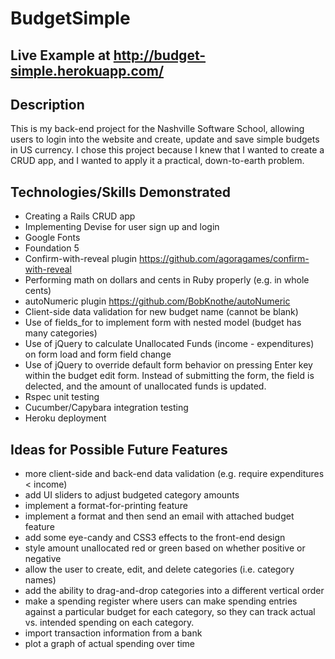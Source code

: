BudgetSimple
========

Live Example at http://budget-simple.herokuapp.com/
----------------------------------------------

Description
---------

This is my back-end project for the Nashville Software School, allowing users to
login into the website and create, update and save simple budgets in US currency.
I chose this project because I knew that I wanted to create a CRUD app, and I wanted
to apply it a practical, down-to-earth problem.

Technologies/Skills Demonstrated
---------------------------
* Creating a Rails CRUD app
* Implementing Devise for user sign up and login
* Google Fonts
* Foundation 5
* Confirm-with-reveal plugin https://github.com/agoragames/confirm-with-reveal
* Performing math on dollars and cents in Ruby properly (e.g. in whole cents)
* autoNumeric plugin https://github.com/BobKnothe/autoNumeric
* Client-side data validation for new budget name (cannot be blank)
* Use of fields_for to implement form with nested model (budget has many categories)
* Use of jQuery to calculate Unallocated Funds (income - expenditures) on form load
and form field change
* Use of jQuery to override default form behavior on pressing Enter key within the budget
edit form. Instead of submitting the form, the field is delected, and the amount of
unallocated funds is updated.
* Rspec unit testing
* Cucumber/Capybara integration testing
* Heroku deployment

Ideas for Possible Future Features
----------------------------
* more client-side and back-end data validation (e.g. require expenditures < income)
* add UI sliders to adjust budgeted category amounts
* implement a format-for-printing feature
* implement a format and then send an email with attached budget feature
* add some eye-candy and CSS3 effects to the front-end design
* style amount unallocated red or green based on whether positive or negative
* allow the user to create, edit, and delete categories (i.e. category names)
* add the ability to drag-and-drop categories into a different vertical order
* make a spending register where users can make spending entries against a particular
budget for each category, so they can track actual vs. intended spending on each category.
* import transaction information from a bank
* plot a graph of actual spending over time